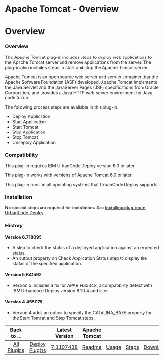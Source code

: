 
Apache Tomcat - Overview
========================

# Overview



### Overview




 The Apache Tomcat plug-in includes steps to deploy web applications to the Apache Tomcat server and remove applications from the server. The plug-in also includes steps to start and stop the Apache Tomcat server.


Apache Tomcat is an open source web server and servlet container that the Apache Software Foundation (ASF) developed. Apache Tomcat implements the Java Servlet and the JavaServer Pages (JSP) specifications from Oracle Corporation, and provides a Java HTTP web server environment for Java code to run.


The following process steps are available in this plug-in.


* Deploy Application
* Start Application
* Start Tomcat
* Stop Application
* Stop Tomcat
* Undeploy Application


### Compatibility


This plug-in requires IBM UrbanCode Deploy version 6.0 or later.


This plug-in works with versions of Apache Tomcat 6.0 or later.


This plug-in runs on all operating systems that UrbanCode Deploy supports.


### Installation


No special steps are required for installation. See [Installing plug-ins in UrbanCode Deploy](https://www.urbancode.com/resource/installing-plug-ins-in-urbancode-products/ "Installing plug-ins in UrbanCode Deploy").


### History


#### Version 6.718095


* A step to check the status of a deployed application against an expected status.
* An output property on Check Application Status step to display the status of the specified application.


#### Version 5.641593


* Version 5 includes a fix for APAR PI35342, a compatibility defect with IBM Urbancode Deploy version 6.1.0.4 and later.


#### Version 4.455075


* Version 4 adds an option to specify the CATALINA\_BASE property for the Start Tomcat and Stop Tomcat steps.




|Back to ...||Latest Version|Apache Tomcat ||||
| :---: | :---: | :---: | :---: | :---: | :---: | :---: |
|[All Plugins](../../index.md)|[Deploy Plugins](../README.md)|[7.1107438](https://raw.githubusercontent.com/UrbanCode/IBM-UCD-PLUGINS/main/files/Tomcat/Tomcat-7.1107438.zip)|[Readme](README.md)|[Usage](usage.md)|[Steps](steps.md)|[Downloads](downloads.md)|
